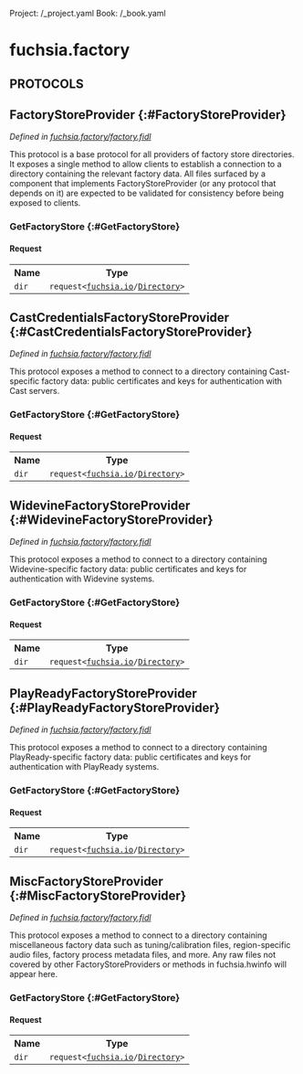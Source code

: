 Project: /_project.yaml
Book: /_book.yaml

# fuchsia.factory


## **PROTOCOLS**

## FactoryStoreProvider {:#FactoryStoreProvider}
*Defined in [fuchsia.factory/factory.fidl](https://fuchsia.googlesource.com/fuchsia/+/master/sdk/fidl/fuchsia.factory/factory.fidl#19)*

 This protocol is a base protocol for all providers of factory store
 directories. It exposes a single method to allow clients to establish a
 connection to a directory containing the relevant factory data. All files
 surfaced by a component that implements FactoryStoreProvider (or any
 protocol that depends on it) are expected to be validated for consistency
 before being exposed to clients.

### GetFactoryStore {:#GetFactoryStore}


#### Request
<table>
    <tr><th>Name</th><th>Type</th></tr>
    <tr>
            <td><code>dir</code></td>
            <td>
                <code>request&lt;<a class='link' href='../fuchsia.io/index.html'>fuchsia.io</a>/<a class='link' href='../fuchsia.io/index.html#Directory'>Directory</a>&gt;</code>
            </td>
        </tr></table>



## CastCredentialsFactoryStoreProvider {:#CastCredentialsFactoryStoreProvider}
*Defined in [fuchsia.factory/factory.fidl](https://fuchsia.googlesource.com/fuchsia/+/master/sdk/fidl/fuchsia.factory/factory.fidl#27)*

 This protocol exposes a method to connect to a directory containing
 Cast-specific factory data: public certificates and keys for
 authentication with Cast servers.

### GetFactoryStore {:#GetFactoryStore}


#### Request
<table>
    <tr><th>Name</th><th>Type</th></tr>
    <tr>
            <td><code>dir</code></td>
            <td>
                <code>request&lt;<a class='link' href='../fuchsia.io/index.html'>fuchsia.io</a>/<a class='link' href='../fuchsia.io/index.html#Directory'>Directory</a>&gt;</code>
            </td>
        </tr></table>



## WidevineFactoryStoreProvider {:#WidevineFactoryStoreProvider}
*Defined in [fuchsia.factory/factory.fidl](https://fuchsia.googlesource.com/fuchsia/+/master/sdk/fidl/fuchsia.factory/factory.fidl#35)*

 This protocol exposes a method to connect to a directory containing
 Widevine-specific factory data: public certificates and keys for
 authentication with Widevine systems.

### GetFactoryStore {:#GetFactoryStore}


#### Request
<table>
    <tr><th>Name</th><th>Type</th></tr>
    <tr>
            <td><code>dir</code></td>
            <td>
                <code>request&lt;<a class='link' href='../fuchsia.io/index.html'>fuchsia.io</a>/<a class='link' href='../fuchsia.io/index.html#Directory'>Directory</a>&gt;</code>
            </td>
        </tr></table>



## PlayReadyFactoryStoreProvider {:#PlayReadyFactoryStoreProvider}
*Defined in [fuchsia.factory/factory.fidl](https://fuchsia.googlesource.com/fuchsia/+/master/sdk/fidl/fuchsia.factory/factory.fidl#43)*

 This protocol exposes a method to connect to a directory containing
 PlayReady-specific factory data: public certificates and keys for
 authentication with PlayReady systems.

### GetFactoryStore {:#GetFactoryStore}


#### Request
<table>
    <tr><th>Name</th><th>Type</th></tr>
    <tr>
            <td><code>dir</code></td>
            <td>
                <code>request&lt;<a class='link' href='../fuchsia.io/index.html'>fuchsia.io</a>/<a class='link' href='../fuchsia.io/index.html#Directory'>Directory</a>&gt;</code>
            </td>
        </tr></table>



## MiscFactoryStoreProvider {:#MiscFactoryStoreProvider}
*Defined in [fuchsia.factory/factory.fidl](https://fuchsia.googlesource.com/fuchsia/+/master/sdk/fidl/fuchsia.factory/factory.fidl#53)*

 This protocol exposes a method to connect to a directory containing
 miscellaneous factory data such as tuning/calibration files, region-specific
 audio files, factory process metadata files, and more. Any raw files not
 covered by other FactoryStoreProviders or methods in fuchsia.hwinfo will
 appear here.

### GetFactoryStore {:#GetFactoryStore}


#### Request
<table>
    <tr><th>Name</th><th>Type</th></tr>
    <tr>
            <td><code>dir</code></td>
            <td>
                <code>request&lt;<a class='link' href='../fuchsia.io/index.html'>fuchsia.io</a>/<a class='link' href='../fuchsia.io/index.html#Directory'>Directory</a>&gt;</code>
            </td>
        </tr></table>

















